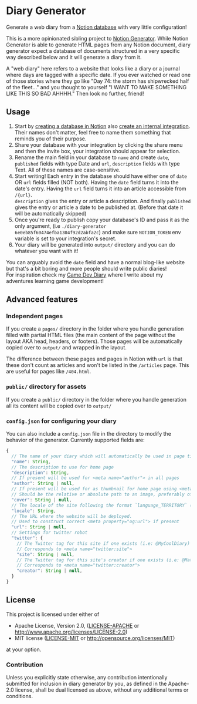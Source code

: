 # Diary Generator

Generate a web diary from a [Notion database](https://www.notion.so/guides/creating-a-database)
with very little configuration!

This is a more opinionated sibling project to [Notion Generator](https://github.com/Mathspy/notion-generator).
While Notion Generator is able to generate HTML pages from any Notion document, diary generator
expect a database of documents structured in a very specific way described below and it will generate a diary from it.

A "web diary" here refers to a website that looks like a diary or a journal where days are tagged with a specific date. If you ever watched or read one of those stories where they go like "Day 74: the storm has shipwrecked half of the fleet..." and you thought to yourself "I WANT TO MAKE SOMETHING LIKE THIS SO BAD AHHHH." Then look no further, friend!

## Usage

1. Start by [creating a database in Notion](https://www.notion.so/guides/creating-a-database) also [create an internal integration](https://www.notion.so/my-integrations). Their names don't matter, feel free to name them something that reminds you of their purpose.
2. Share your database with your integration by clicking the share menu and then the invite box, your integration should appear for selection.
3. Rename the main field in your database to `name` and create `date`, `published` fields with type Date and `url`, `description` fields with type Text. All of these names are case-sensitive.
4. Start writing! Each entry in the database should have either one of `date` OR `url` fields filled (NOT both). Having the `date` field turns it into the date's entry. Having the `url` field turns it into an article accessible from `/{url}`.\
`description` gives the entry or article a description. And finally `published` gives the entry or article a date to be published at. (Before that date it will be automatically skipped)
5. Once you're ready to publish copy your database's ID and pass it as the only argument, (i.e `./diary-generator 6e0eb85f60474efba1304f92d2abfa2c`) and make sure `NOTION_TOKEN` env variable is set to your integration's secret.
6. Your diary will be generated into `output/` directory and you can do whatever you want with it!

You can arguably avoid the `date` field and have a normal blog-like website but that's a bit boring and more people should write public diaries!\
For inspiration check my [Game Dev Diary](https://gamediary.dev) where I write about my adventures learning game development!

## Advanced features
### Independent pages
If you create a `pages/` directory in the folder where you handle generation filled with partial HTML files (the main content of the page without the layout AKA head, headers, or footers). Those pages will be automatically copied over to `output/` and wrapped in the layout.

The difference between these pages and pages in Notion with `url` is that these don't count as articles and won't be listed in the `/articles` page. This are useful for pages like `/404.html`.

### `public/` directory for assets
If you create a `public/` directory in the folder where you handle generation all its content will be copied over to `output/`

### `config.json` for configuring your diary
You can also include a `config.json` file in the directory to modify the behavior of the generator. Currently supported fields are:
```js
{
  // The name of your diary which will automatically be used in page titles
  "name": String,
  // The description to use for home page
  "description": String,
  // If present will be used for <meta name="author"> in all pages
  "author": String | null,
  // If present will be used for as thumbnail for home page using <meta property="og:image">
  // Should be the relative or absolute path to an image, preferably of size 1200x630
  "cover": String | null,
  // The locale of the site following the format `language_TERRITORY` (i.e en_US)
  "locale": String,
  // The URL where the website will be deployed.
  // Used to construct correct <meta property="og:url"> if present
  "url": String | null,
  // Settings for twitter robot
  "twitter": {
    // The Twitter tag for this site if one exists (i.e: @MyCoolDiary)
    // Corresponds to <meta name="twitter:site">
    "site": String | null,
    // The Twitter tag for this site's creator if one exists (i.e: @Mathspy)
    // Corresponds to <meta name="twitter:creator">
    "creator": String | null,
  }
}
```

## License

This project is licensed under either of

 * Apache License, Version 2.0, ([LICENSE-APACHE](LICENSE-APACHE) or
   http://www.apache.org/licenses/LICENSE-2.0)
 * MIT license ([LICENSE-MIT](LICENSE-MIT) or
   http://opensource.org/licenses/MIT)

at your option.

### Contribution

Unless you explicitly state otherwise, any contribution intentionally submitted
for inclusion in diary generator by you, as defined in the Apache-2.0 license,
shall be dual licensed as above, without any additional terms or conditions.
